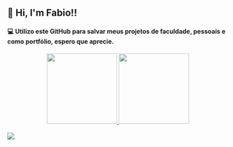  ## 👋 Hi, I'm Fabio!!

<h4>💻 Utilizo este GitHub para salvar meus projetos de faculdade, pessoais e como portfólio, espero que aprecie.</h4>

<div align="center">
  <a href="https://github.com/fabiobtf">
  <img height="160em" src="https://github-readme-stats.vercel.app/api?username=fabiobtf&show_icons=true&theme=dracula&include_all_commits=true&count_private=true"/>
  <img height="160em" src="https://github-readme-stats.vercel.app/api/top-langs/?username=fabiobtf&langs_count=78&layout=compact&theme=dracula"/>
</div>
</div>

<br>

<img src="https://camo.githubusercontent.com/105b60ce28ec05ae23246c58638645c12cbdab6a1f5860309eb407e0aea90545/68747470733a2f2f696d6775722e636f6d2f72696c485678412e706e67"/>
  
##
